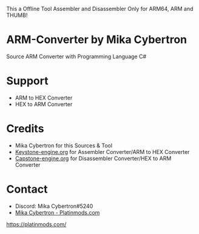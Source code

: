 This a Offline Tool Assembler and Disassembler Only for ARM64, ARM and THUMB!

# ARM-Converter by Mika Cybertron
Source ARM Converter with Programming Language C#


# Support
- ARM to HEX Converter
- HEX to ARM Converter


# Credits
- Mika Cybertron for this Sources & Tool
- [Keystone-engine.org](https://keystone-engine.org) for Assembler Converter/ARM to HEX Converter
- [Capstone-engine.org](https://capstone-engine.org) for Disassembler Converter/HEX to ARM Converter


# Contact
* Discord: Mika Cybertron#5240
* [Mika Cybertron - Platinmods.com](https://platinmods.com/members/mika-cybertron.43/)


https://platinmods.com/

